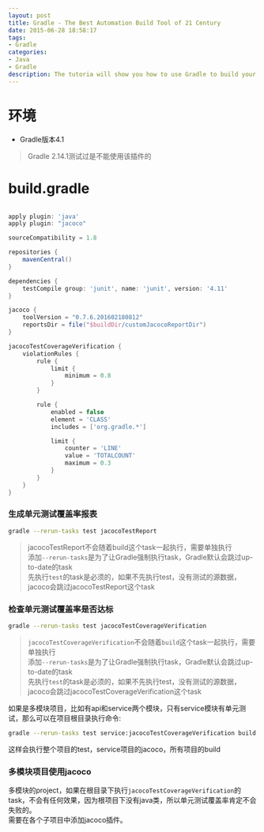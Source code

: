 ```yaml
---
layout: post
title: Gradle - The Best Automation Build Tool of 21 Century
date: 2015-06-28 18:58:17
tags:
- Gradle
categories: 
- Java
- Gradle
description: The tutoria will show you how to use Gradle to build your project.
---
```


# 环境
* Gradle版本4.1
> Gradle 2.14.1测试过是不能使用该插件的


# build.gradle
```groovy

apply plugin: 'java'
apply plugin: "jacoco"

sourceCompatibility = 1.8

repositories {
    mavenCentral()
}

dependencies {
    testCompile group: 'junit', name: 'junit', version: '4.11'
}

jacoco {
    toolVersion = "0.7.6.201602180812"
    reportsDir = file("$buildDir/customJacocoReportDir")
}

jacocoTestCoverageVerification {
    violationRules {
        rule {
            limit {
                minimum = 0.8
            }
        }

        rule {
            enabled = false
            element = 'CLASS'
            includes = ['org.gradle.*']

            limit {
                counter = 'LINE'
                value = 'TOTALCOUNT'
                maximum = 0.3
            }
        }
    }
}

```

### 生成单元测试覆盖率报表
```bash
gradle --rerun-tasks test jacocoTestReport
```
> jacocoTestReport不会随着build这个task一起执行，需要单独执行            
> 添加`--rerun-tasks`是为了让Gradle强制执行task，Gradle默认会跳过up-to-date的task               
> 先执行`test`的task是必须的，如果不先执行test，没有测试的源数据，jacoco会跳过jacocoTestReport这个task          


### 检查单元测试覆盖率是否达标
```bash
gradle --rerun-tasks test jacocoTestCoverageVerification
```
> `jacocoTestCoverageVerification`不会随着`build`这个task一起执行，需要单独执行              
> 添加`--rerun-tasks`是为了让Gradle强制执行task，Gradle默认会跳过up-to-date的task                
> 先执行`test`的task是必须的，如果不先执行test，没有测试的源数据，jacoco会跳过jacocoTestCoverageVerification这个task             

如果是多模块项目，比如有api和service两个模块，只有service模块有单元测试，那么可以在项目根目录执行命令:        
```bash
gradle --rerun-tasks test service:jacocoTestCoverageVerification build
```
这样会执行整个项目的test，service项目的jacoco，所有项目的build

### 多模块项目使用jacoco
多模块的project，如果在根目录下执行`jacocoTestCoverageVerification`的task，不会有任何效果，因为根项目下没有java类，所以单元测试覆盖率肯定不会失败的。          
需要在各个子项目中添加jacoco插件。




